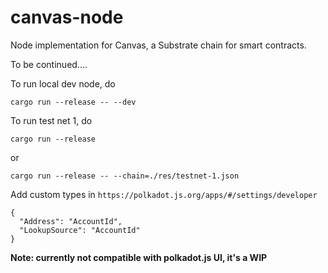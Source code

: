 # canvas-node

Node implementation for Canvas, a Substrate chain for smart contracts.

To be continued....

To run local dev node, do

```
cargo run --release -- --dev
```

To run test net 1, do

```
cargo run --release
```

or

```
cargo run --release -- --chain=./res/testnet-1.json
```

Add custom types in `https://polkadot.js.org/apps/#/settings/developer`
```
{
  "Address": "AccountId",
  "LookupSource": "AccountId"
}
```

**Note: currently not compatible with polkadot.js UI, it's a WIP**

